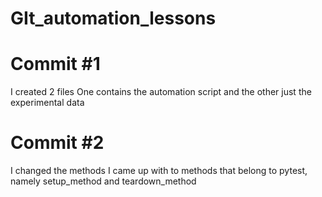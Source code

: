 # GIt_automation_lessons
# Commit #1
I created 2 files One contains the automation script and the other just the experimental data
# Commit #2
I changed the methods I came up with to methods that belong to pytest, namely setup_method and teardown_method